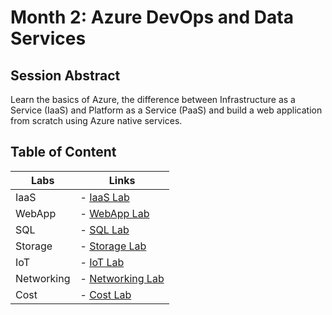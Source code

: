 # Month 2: Azure DevOps and Data Services

## Session Abstract

Learn the basics of Azure, the difference between Infrastructure as a Service (IaaS) and Platform as a Service (PaaS) and build a web application from scratch using Azure native services.


## Table of Content

| Labs          | Links                            |
|-------------------|----------------------------------|
| IaaS     | - [IaaS Lab](lab_IaaS/) |
| WebApp       | - [WebApp Lab](lab_WebApps/) |
| SQL       | - [SQL Lab](lab_SQL/) |
| Storage       | - [Storage Lab](lab_storage/) |
| IoT       | - [IoT Lab](lab_IoT/) |
| Networking       | - [Networking Lab](lab_Networking/) |
| Cost       | - [Cost Lab](lab_Cost/) |
